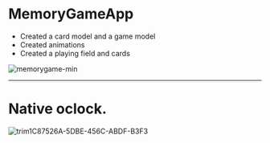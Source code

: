 # MemoryGameApp

- Сreated a card model and a game model
- Сreated animations
- Created a playing field and cards

![memorygame-min](https://user-images.githubusercontent.com/51968448/167389255-3515e2e4-7119-419b-be7e-14ddc87e8546.gif)
_________________________
# Native oclock. 
![trim1C87526A-5DBE-456C-ABDF-B3F3](https://user-images.githubusercontent.com/51968448/167411502-0b7095cf-8604-413e-a4db-6c25f98db8c8.gif)
